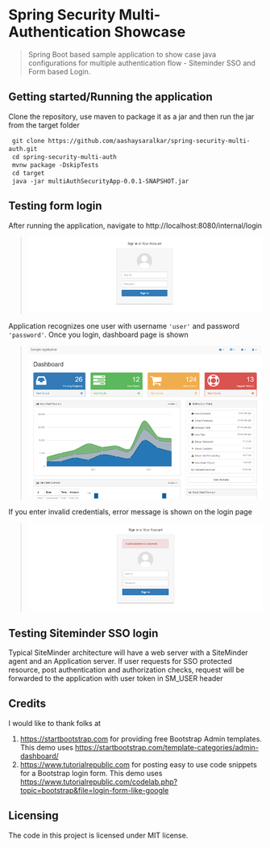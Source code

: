 # Spring Security Multi-Authentication Showcase
> Spring Boot based sample application to show case java configurations for multiple authentication flow - Siteminder SSO and Form based Login.

## Getting started/Running the application

Clone the repository, use maven to package it as a jar and then run the jar from the target folder

```shell
 git clone https://github.com/aashaysaralkar/spring-security-multi-auth.git
 cd spring-security-multi-auth
 mvnw package -DskipTests
 cd target
 java -jar multiAuthSecurityApp-0.0.1-SNAPSHOT.jar
```

## Testing form login
After running the application, navigate to http://localhost:8080/internal/login
>![Login Screen](images/login-screen.png)

Application recognizes one user with username `'user'` and password `'password'`. Once you login, dashboard page is shown
>![Dashboard Screen](images/dashboard-screen.png)

If you enter invalid credentials, error message is shown on the login page
>![Logout Screen](images/logout-screen.png)

## Testing Siteminder SSO login
Typical SiteMinder architecture will have a web server with a SiteMinder agent and an Application server. If user requests for SSO protected resource, post authentication and authorization checks, request will be forwarded to the application with user token in SM_USER header


## Credits
I would like to thank folks at 
1. https://startbootstrap.com  for providing free Bootstrap Admin templates. This demo uses https://startbootstrap.com/template-categories/admin-dashboard/
2. https://www.tutorialrepublic.com for posting easy to use code snippets for a Bootstrap login form. This demo uses https://www.tutorialrepublic.com/codelab.php?topic=bootstrap&file=login-form-like-google

## Licensing
The code in this project is licensed under MIT license.